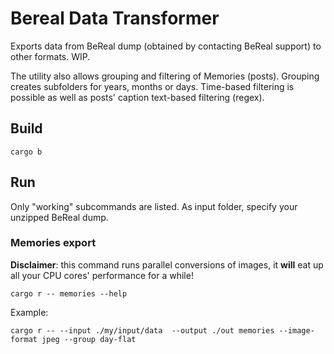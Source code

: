 # Bereal Data Transformer

Exports data from BeReal dump (obtained by contacting BeReal support) to other
formats. WIP.

The utility also allows grouping and filtering of Memories (posts). Grouping
creates subfolders for years, months or days. Time-based filtering is possible
as well as posts' caption text-based filtering (regex).

## Build

    cargo b

## Run

Only "working" subcommands are listed.
As input folder, specify your unzipped BeReal dump.

### Memories export

**Disclaimer**: this command runs parallel conversions of images, it **will** eat up all your CPU cores' performance 
for a while!

    cargo r -- memories --help

Example:

    cargo r -- --input ./my/input/data  --output ./out memories --image-format jpeg --group day-flat